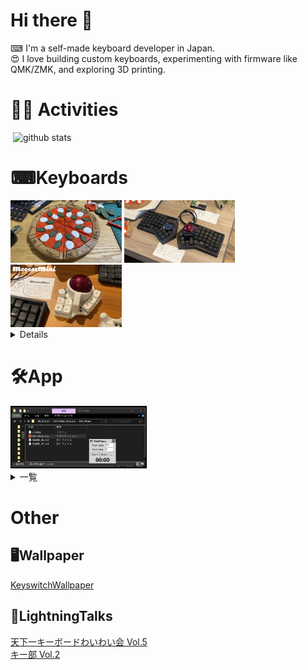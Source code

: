 # Hi there 👋
⌨ I'm a self-made keyboard developer in Japan.  
😍 I love building custom keyboards, experimenting with firmware like QMK/ZMK, and exploring 3D printing.  

# 🏃‍♀️ Activities
<div align="left"> 
  <img alt="" height="170px" src="https://github-readme-stats.vercel.app/api?username=ataruno&theme=vue-dark&layout=compact" />
  <img alt="github stats" height="170px" src="https://github-readme-stats.vercel.app/api/top-langs/?username=ataruno&theme=vue-dark&layout=compact" />
</div>

# ⌨Keyboards
<div align="left"> 
    <a href="https://github.com/ataruno/A_PIECE_OF_KEYBOARD" target="_blank">
    <img alt="" height="100px" src="https://raw.githubusercontent.com/ataruno/A_PIECE_OF_KEYBOARD/main/image/A_PIECE_OF_KEYBOARD_5.jpg" /></a>
    <a href="https://github.com/ataruno/Mooose" target="_blank">
    <img alt="" height="100px" src="https://raw.githubusercontent.com/ataruno/Mooose/main/image/Mooose_1.jpg" /></a>
    <a href="https://github.com/ataruno/MoooseMini" target="_blank">
    <img alt="" height="100px" src="https://raw.githubusercontent.com//ataruno/MoooseMini/main/Readme_image/MoooseMini01.png" /> </a>
</div>

<details>

## A_PIECE_OF_KEYBOARD 🍕
<a href="https://github.com/ataruno/A_PIECE_OF_KEYBOARD" target="_blank">
  <img alt="" src="https://raw.githubusercontent.com/ataruno/A_PIECE_OF_KEYBOARD/main/image/A_PIECE_OF_KEYBOARD_5.jpg" />
</a>

## Mooose
<a href="https://github.com/ataruno/Mooose" target="_blank">
  <img alt="" src="https://raw.githubusercontent.com/ataruno/Mooose/main/image/Mooose_1.jpg" />
</a>

## MoooseMini
<a href="https://github.com/ataruno/MoooseMini" target="_blank">
  <img alt="" src="https://raw.githubusercontent.com//ataruno/MoooseMini/main/Readme_image/MoooseMini01.png" />
</a>

## MoooseFree
Comming soon

</details>

# 🛠App
<div align="left"> 
    <a href="https://github.com/ataruno/PetitPomo" target="_blank">
    <img alt="" height="100px" src="https://github.com/ataruno/PetitPomo/blob/main/README_image/PetitPomo01.webp" /></a>
    <a href="https://github.com/ataruno/KeymapViewer" target="_blank">
    <img alt="" height="100px" src="https://github.com/ataruno/KeymapViewer/blob/main/readmeimage/KeymapViewer_event.webp" /></a>
</div>

<details>
  <summary>一覧</summary>

  <br />
  
  ## 🍅PetitPomo  
  <a href="https://github.com/ataruno/PetitPomo" target="_blank">
    <img alt="PetitPomo" src="https://github.com/ataruno/PetitPomo/blob/main/README_image/PetitPomo01.webp" />
  </a>

  ## KeymapViewer  
  <a href="https://github.com/ataruno/KeymapViewer" target="_blank">
    <img alt="KeymapViewer" src="https://github.com/ataruno/KeymapViewer/blob/main/readmeimage/KeymapViewer_event.webp" />
  </a>

</details>

# Other
## 🖥Wallpaper
[KeyswitchWallpaper](https://github.com/ataruno/KeyswitchWallpaper)  

## 💬LightningTalks
[天下一キーボードわいわい会 Vol.5](https://github.com/ataruno/TenKeyVol5)  
[キー部 Vol.2](https://github.com/ataruno/key-bu2-_LightningTalks)  
